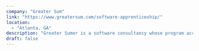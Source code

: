 ```yaml
---
company: "Greater Sum"
link: "https://www.greatersum.com/software-apprenticeship/"
location:
  - "Atlanta, GA"
description: "Greater Sumer is a software consultancy whose program accepts individuals with a wide range of experience."
draft: false
---
```

